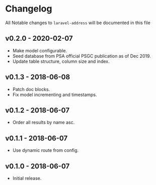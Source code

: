 # Changelog

All Notable changes to `laravel-address` will be documented in this file

## v0.2.0 - 2020-02-07

- Make model configurable.
- Seed database from PSA official PSGC publication as of Dec 2019.
- Update table structure, column size and index.

## v0.1.3 - 2018-06-08

- Patch doc blocks.
- Fix model incrementing and timestamps.

## v0.1.2 - 2018-06-07

- Order all results by name asc.

## v0.1.1 - 2018-06-07

- Use dynamic route from config.

## v0.1.0 - 2018-06-07

- Initial release.
